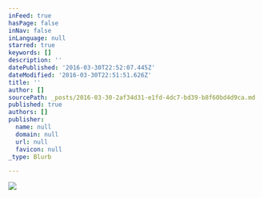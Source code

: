 ```yaml
---
inFeed: true
hasPage: false
inNav: false
inLanguage: null
starred: true
keywords: []
description: ''
datePublished: '2016-03-30T22:52:07.445Z'
dateModified: '2016-03-30T22:51:51.626Z'
title: ''
author: []
sourcePath: _posts/2016-03-30-2af34d31-e1fd-4dc7-bd39-b8f60bd4d9ca.md
published: true
authors: []
publisher:
  name: null
  domain: null
  url: null
  favicon: null
_type: Blurb

---
```

![](https://the-grid-user-content.s3-us-west-2.amazonaws.com/5ea2f28f-82db-431e-a4a6-08f283e5f90f.png)